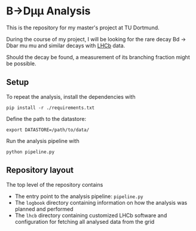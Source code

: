 # B→Dμμ Analysis

This is the repository for my master's project at TU Dortmund.

During the course of my project, I will be looking for the rare decay Bd → Dbar mu mu and similar decays with [LHCb](http://lhcb.web.cern.ch/lhcb/) data.

Should the decay be found, a measurement of its branching fraction might be possible.

## Setup

To repeat the analysis, install the dependencies with
```
pip install -r ./requirements.txt
```

Define the path to the datastore:
```
export DATASTORE=/path/to/data/
```

Run the analysis pipeline with
```
python pipeline.py
```

## Repository layout

The top level of the repository contains

 - The entry point to the analysis pipeline: `pipeline.py`
 - The `logbook` directory containing information on how the analysis was planned and performed
 - The `lhcb` directory containing customized LHCb software and configuration for fetching all analysed data from the grid


